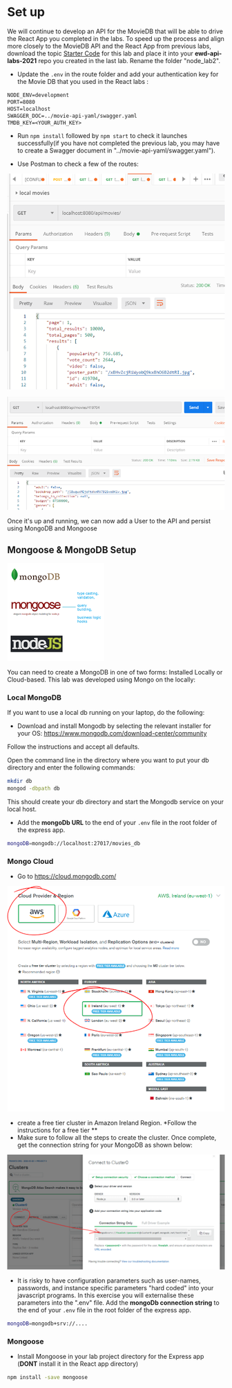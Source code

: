 # Set up

We will continue to develop an API for the MovieDB that will be able to drive the React App you completed in the labs. 
To speed up the process and align more closely to the MovieDB API and the React App from previous labs, download the topic [Starter Code](https://ewd-2020-wit.netlify.app/topic10/archive/archive.zip) for this lab and place it into your **ewd-api-labs-2021** repo you created in the last lab. Rename the folder "node_lab2".

- Update the ``.env`` in the route folder and add your authentication key for the Movie DB that you used in the React labs :

```
NODE_ENV=development
PORT=8080
HOST=localhost
SWAGGER_DOC=../movie-api-yaml/swagger.yaml
TMDB_KEY=<YOUR_AUTH_KEY>
```

- Run ``npm install`` followed by ``npm start`` to check it launches successfully(if you have not completed the previous lab, you may have to create a Swagger document in "../movie-api-yaml/swagger.yaml").

- Use Postman to check a few of the routes:

![Get Movies](./img/movies1.png)

![Get a Movies](./img/movies2.png)

Once it's up and running, we can now add a User to the API and persist using MongoDB and Mongoose

## Mongoose & MongoDB Setup

![Mongoose](./img/download.png)

You can need to create a MongoDB in one of two forms: Installed Locally or Cloud-based. This lab was developed using Mongo on the locally:

### Local MongoDB

If you want to use a local db running on your laptop, do the following:

+ Download and install Mongodb by selecting the relevant installer for your OS: https://www.mongodb.com/download-center/community

Follow the instructions and accept all defaults.

Open the  command line in the directory where you want to put your db directory and enter the following commands:

```bash
mkdir db
mongod -dbpath db
```

This should create your db directory and start the Mongodb service on your local host.

- Add the **mongoDb URL** to the end of your ``.env`` file in the root folder of the express app. 

```bash
mongoDB=mongodb://localhost:27017/movies_db
```

###  

### Mongo Cloud

- Go to  https://cloud.mongodb.com/

![MongoDB Cloud](./img/cloud.png)

- create a free tier cluster in Amazon Ireland Region. *Follow the instructions for a free tier **
- Make sure to follow all the steps to create the cluster. Once complete, get the connection string for your MongoDB as shown below:

![MongoDB Cloud](./img/connect.png)

- It is risky to have configuration parameters such as user-names, passwords, and instance specific parameters "hard coded" into your javascript programs. In this exercise you will externalise these parameters into the ".env" file. Add the **mongoDb connection string** to the end of your ``.env`` file in the root folder of the express app. 

```bash
mongoDB=mongodb+srv://....
```

### Mongoose

+ Install Mongoose in your lab project directory for the Express app (**DONT** install it in the React app directory) 

```bash
npm install -save mongoose
```
